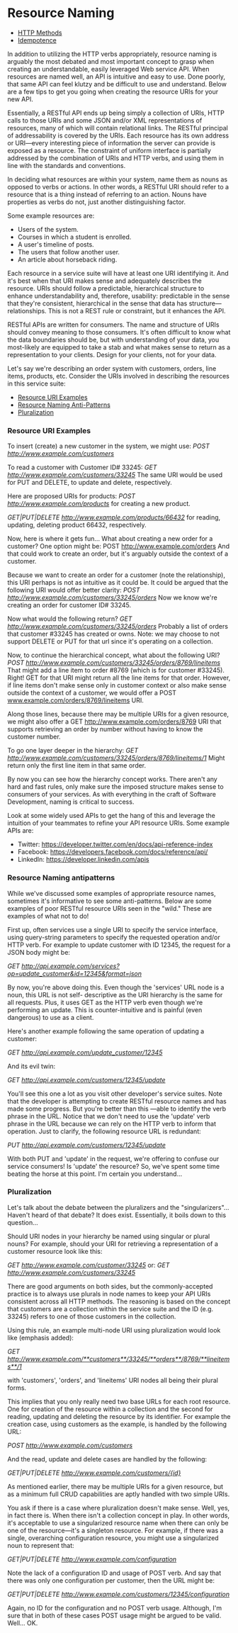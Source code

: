 # Resource Naming

- [ HTTP Methods](https://www.restapitutorial.com/lessons/httpmethods.html) 
- [Idempotence ](https://www.restapitutorial.com/lessons/idempotency.html)

In addition to utilizing the HTTP verbs appropriately, resource naming is arguably the most debated and most important concept to grasp when creating an understandable, easily leveraged Web service API. When resources are named well, an API is intuitive and easy to use. Done poorly, that same API can feel klutzy and be difficult to use and understand. Below are a few tips to get you going when creating the resource URIs for your new API.

Essentially, a RESTful API ends up being simply a collection of URIs, HTTP calls to those URIs and some JSON and/or XML representations of resources, many of which will contain relational links. The RESTful principal of addressability is covered by the URIs. Each resource has its own address or URI—every interesting piece of information the server can provide is exposed as a resource. The constraint of uniform interface is partially addressed by the combination of URIs and HTTP verbs, and using them in line with the standards and conventions.

In deciding what resources are within your system, name them as nouns as opposed to verbs or actions. In other words, a RESTful URI should refer to a resource that is a thing instead of referring to an action. Nouns have properties as verbs do not, just another distinguishing factor.

Some example resources are:

- Users of the system.
- Courses in which a student is enrolled.
- A user's timeline of posts.
- The users that follow another user.
- An article about horseback riding.

Each resource in a service suite will have at least one URI identifying it. And it's best when that URI makes sense and adequately describes the resource. URIs should follow a predictable, hierarchical structure to enhance understandability and, therefore, usability: predictable in the sense that they're consistent, hierarchical in the sense that data has structure—relationships. This is not a REST rule or constraint, but it enhances the API.

RESTful APIs are written for consumers. The name and structure of URIs should convey meaning to those consumers. It's often difficult to know what the data boundaries should be, but with understanding of your data, you most-likely are equipped to take a stab and what makes sense to return as a representation to your clients. Design for your clients, not for your data.

Let's say we're describing an order system with customers, orders, line items, products, etc. Consider the URIs involved in describing the resources in this service suite:

- [Resource URI Examples](https://www.restapitutorial.com/lessons/restfulresourcenaming.html#examples)
- [Resource Naming Anti-Patterns](https://www.restapitutorial.com/lessons/restfulresourcenaming.html#antipatterns)
- [Pluralization](https://www.restapitutorial.com/lessons/restfulresourcenaming.html#pluralization)



### Resource URI Examples

To insert (create) a new customer in the system, we might use:
*POST http://www.example.com/customers*

To read a customer with Customer ID# 33245:
*GET http://www.example.com/customers/33245* The same URI would be used for PUT and DELETE, to update and delete, respectively.

Here are proposed URIs for products:
*POST http://www.example.com/products* for creating a new product.

*GET|PUT|DELETE http://www.example.com/products/66432*
for reading, updating, deleting product 66432, respectively.

Now, here is where it gets fun... What about creating a new order for a customer? One option might be: POST http://www.example.com/orders And that could work to create an order, but it's arguably outside the context of a customer.

Because we want to create an order for a customer (note the relationship), this URI perhaps is not as intuitive as it could be. It could be argued that the following URI would offer better clarity: *POST http://www.example.com/customers/33245/orders* Now we know we're creating an order for customer ID# 33245.

Now what would the following return?
*GET http://www.example.com/customers/33245/orders*
Probably a list of orders that customer #33245 has created or owns. Note: we may choose to not support DELETE or PUT for that url since it's operating on a collection.

Now, to continue the hierarchical concept, what about the following URI?
*POST http://www.example.com/customers/33245/orders/8769/lineitems*
That might add a line item to order #8769 (which is for customer #33245). Right! GET for that URI might return all the line items for that order. However, if line items don't make sense only in customer context or also make sense outside the context of a customer, we would offer a POST www.example.com/orders/8769/lineitems URI.

Along those lines, because there may be multiple URIs for a given resource, we might also offer a GET http://www.example.com/orders/8769 URI that supports retrieving an order by number without having to know the customer number.

To go one layer deeper in the hierarchy:
*GET http://www.example.com/customers/33245/orders/8769/lineitems/1*
Might return only the first line item in that same order.

By now you can see how the hierarchy concept works. There aren't any hard and fast rules, only make sure the imposed structure makes sense to consumers of your services. As with everything in the craft of Software Development, naming is critical to success.

Look at some widely used APIs to get the hang of this and leverage the intuition of your teammates to refine your API resource URIs. Some example APIs are:

- Twitter: https://developer.twitter.com/en/docs/api-reference-index
- Facebook: https://developers.facebook.com/docs/reference/api/
- LinkedIn: https://developer.linkedin.com/apis



### Resource Naming antipatterns



While we've discussed some examples of appropriate resource names, sometimes it's informative to see some anti-patterns. Below are some examples of poor RESTful resource URIs seen in the "wild." These are examples of what not to do!

First up, often services use a single URI to specify the service interface, using query-string parameters to specify the requested operation and/or HTTP verb. For example to update customer with ID 12345, the request for a JSON body might be:

*GET http://api.example.com/services?op=update_customer&id=12345&format=json*

By now, you're above doing this. Even though the 'services' URL node is a noun, this URL is not self- descriptive as the URI hierarchy is the same for all requests. Plus, it uses GET as the HTTP verb even though we're performing an update. This is counter-intuitive and is painful (even dangerous) to use as a client.

Here's another example following the same operation of updating a customer:

*GET http://api.example.com/update_customer/12345*

And its evil twin:

*GET http://api.example.com/customers/12345/update*

You'll see this one a lot as you visit other developer's service suites. Note that the developer is attempting to create RESTful resource names and has made some progress. But you're better than this —able to identify the verb phrase in the URL. Notice that we don't need to use the 'update' verb phrase in the URL because we can rely on the HTTP verb to inform that operation. Just to clarify, the following resource URL is redundant:

*PUT http://api.example.com/customers/12345/update*

With both PUT and 'update' in the request, we're offering to confuse our service consumers! Is 'update' the resource? So, we've spent some time beating the horse at this point. I'm certain you understand...



### Pluralization

Let's talk about the debate between the pluralizers and the "singularizers"... Haven't heard of that debate? It does exist. Essentially, it boils down to this question...

Should URI nodes in your hierarchy be named using singular or plural nouns? For example, should your URI for retrieving a representation of a customer resource look like this:

*GET http://www.example.com/customer/33245* or: *GET http://www.example.com/customers/33245*

There are good arguments on both sides, but the commonly-accepted practice is to always use plurals in node names to keep your API URIs consistent across all HTTP methods. The reasoning is based on the concept that customers are a collection within the service suite and the ID (e.g. 33245) refers to one of those customers in the collection.

Using this rule, an example multi-node URI using pluralization would look like (emphasis added):

*GET http://www.example.com/**customers**/33245/**orders**/8769/**lineitems**/1*

with 'customers', 'orders', and 'lineitems' URI nodes all being their plural forms.

This implies that you only really need two base URLs for each root resource. One for creation of the resource within a collection and the second for reading, updating and deleting the resource by its identifier. For example the creation case, using customers as the example, is handled by the following URL:

*POST http://www.example.com/customers*

And the read, update and delete cases are handled by the following:

*GET|PUT|DELETE http://www.example.com/customers/{id}*

As mentioned earlier, there may be multiple URIs for a given resource, but as a minimum full CRUD capabilities are aptly handled with two simple URIs.

You ask if there is a case where pluralization doesn't make sense. Well, yes, in fact there is. When there isn't a collection concept in play. In other words, it's acceptable to use a singularized resource name when there can only be one of the resource—it's a singleton resource. For example, if there was a single, overarching configuration resource, you might use a singularized noun to represent that:

*GET|PUT|DELETE http://www.example.com/configuration*

Note the lack of a configuration ID and usage of POST verb. And say that there was only one configuration per customer, then the URL might be:

*GET|PUT|DELETE http://www.example.com/customers/12345/configuration*

Again, no ID for the configuration and no POST verb usage. Although, I'm sure that in both of these cases POST usage might be argued to be valid. Well... OK.